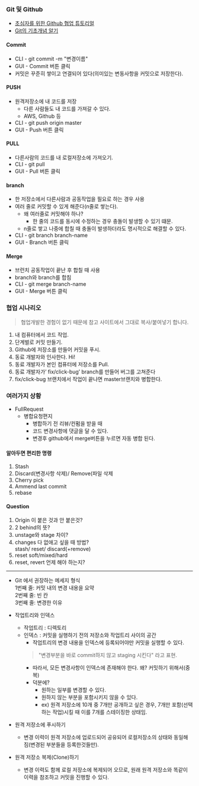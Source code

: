 ### Git 및 Github  
* [초심자를 위한 Github 협업 튜토리얼](https://milooy.wordpress.com/2017/06/21/working-together-with-github-tutorial)  
* [Git의 기초개념 알기](https://backlog.com/git-tutorial/kr/intro/intro1_3.html)  

#### Commit  
* CLI - git commit -m "변경이름"  
* GUI - Commit 버튼 클릭  
* 커밋은 꾸준히 쌓이고 연결되어 있다(의미있는 변동사항을 커밋으로 저장한다).  
  
#### PUSH
* 원격저장소에 내 코드를 저장  
  - 다른 사람들도 내 코드를 가져갈 수 있다.  
  - AWS, Github 등  
* CLI - git push origin master  
* GUI - Push 버튼 클릭  
  
#### PULL
* 다른사람의 코드를 내 로컬저장소에 가져오기.  
* CLI - git pull  
* GUI - Pull 버튼 클릭   
  
#### branch  
* 한 저장소에서 다른사람과 공동작업을 필요로 하는 경우 사용  
* 여러 줄로 커밋할 수 있게 해준다(n줄로 쌓는다).  
  - 왜 여러줄로 커밋해야 하나?  
    - 한 줄의 코드를 동시에 수정하는 경우 충돌이 발생할 수 있기 떄문.  
  - n줄로 쌓고 나중에 합칠 때 충돌이 발생하더라도 명시적으로 해결할 수 있다.  
* CLI - git branch branch-name  
* GUI - Branch 버튼 클릭  
  
#### Merge
* 브런치 공동작업이 끝난 후 합칠 때 사용  
* branch와 branch를 합침  
* CLI - git merge branch-name
* GUI - Merge 버튼 클릭  

### 협업 시나리오  
> 협업개발한 경험이 없기 때문에 참고 사이트에서 그대로 복사/붙여넣기 합니다.  
1. 내 컴퓨터에서 코드 작업.    
2. 단계벌로 커밋 만들기.  
3. Github에 저장소를 만들어 커밋을 푸시.  
4. 동료 개발자와 인사한다. Hi!  
5. 동료 개발자가 본인 컴퓨터에 저장소를 Pull.  
6. 동료 개발자가’ fix/click-bug’ branch를 만들어 버그를 고쳐준다  
7. fix/click-bug 브랜치에서 작업이 끝나면 master브랜치와 병합한다.  

### 여러가지 상황  
* FullRequest  
  - 병합요청편지  
    - 병합하기 전 리뷰/컨펌을 받을 때  
    - 코드 변경사항에 댓글을 달 수 있다.  
    - 변경후 github에서 merge버튼을 누르면 자동 병합 된다.  
  
#### 알아두면 편리한 명령  
1. Stash  
2. Discard(변경사항 삭제)/ Remove(파일 삭제  
3. Cherry pick  
4. Ammend last commit  
5. rebase  
  
#### Question  
1. Origin 이 붙은 것과 안 붙은것?  
2. 2 behind의 뜻?  
3. unstage와 stage 차이?  
4. changes 다 없애고 싶을 때 방법?  
	stash/ reset/ discard(+remove)  
5. reset soft/mixed/hard  
6. reset, revert 언제 해야 하는지?  

***  
  
* Git 에서 권장하는 메세지 형식  
1번째 줄: 커밋 내의 변경 내용을 요약  
2번째 줄: 빈 칸  
3번째 줄: 변경한 이유  
  
* 작업트리와 인덱스  
  - 작업트리 : 디렉토리  
  - 인덱스 : 커밋을 실행하기 전의 저장소와 작업트리 사이의 공간  
    - 작업트리의 변경 내용을 인덱스에 등록되어야만 커밋을 실행할 수 있다.  
    > "변경부분을 바로 commit하지 않고 staging 시킨다" 라고 표현.  
    - 따라서, 모든 변경사항이 인덱스에 존재해야 한다. 왜? 커밋하기 위해서(중복)  
    - 덕분에?
      - 원하는 일부를 변경할 수 있다.  
      - 원하지 않는 부분을 포함시키지 않을 수 있다.  
      - ex) 원격 저장소에 10개 중 7개만 공개하고 싶은 경우, 7개만 포함(선택하는 작업)시킬 때 이를 7개를 스테이징한 상태임.  

* 원격 저장소에 푸시하기
  - 변경 이력이 원격 저장소에 업로드되어 공유되어 로컬저장소의 상태와 동일해짐(변경된 부분들을 등록한것들만).  
  
* 원격 저장소 복제(Clone)하기  
  - 변경 이력도 함께 로컬 저장소에 복제되어 오므로, 원래 원격 저장소와 똑같이 이력을 참조하고 커밋을 진행할 수 있다.  
  
